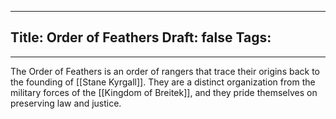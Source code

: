 
---
Title: Order of Feathers
Draft: false
Tags:
  - 
---

The Order of Feathers is an order of rangers that trace their origins back to the founding of [[Stane Kyrgall]]. They are a distinct organization from the military forces of the [[Kingdom of Breitek]], and they pride themselves on preserving law and justice. 